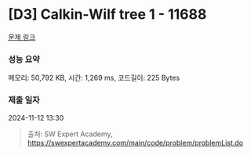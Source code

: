 # [D3] Calkin-Wilf tree 1 - 11688 

[문제 링크](https://swexpertacademy.com/main/code/problem/problemDetail.do?contestProbId=AXgZSOn6ApIDFASW) 

### 성능 요약

메모리: 50,792 KB, 시간: 1,269 ms, 코드길이: 225 Bytes

### 제출 일자

2024-11-12 13:30



> 출처: SW Expert Academy, https://swexpertacademy.com/main/code/problem/problemList.do